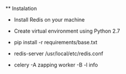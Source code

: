 ** Instalation

- Install Redis on your machine
- Create virtual environment using Python 2.7
- pip install -r requirements/base.txt

- redis-server /usr/local/etc/redis.conf
- celery -A zapping worker -B -l info